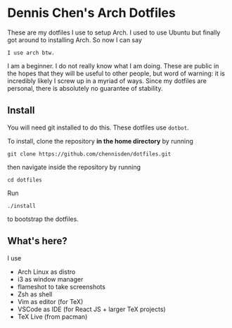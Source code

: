 # Dennis Chen's Arch Dotfiles

These are my dotfiles I use to setup Arch. I used to use Ubuntu but finally got around to installing Arch. So now I can say

    I use arch btw.

I am a beginner. I do not really know what I am doing. These are public in the hopes that they will be useful to other people, but word of warning: it is incredibly likely I screw up in a myriad of ways. Since my dotfiles are personal, there is absolutely no guarantee of stability.

## Install

You will need git installed to do this. These dotfiles use `dotbot`.

To install, clone the repository **in the home directory** by running

	git clone https://github.com/chennisden/dotfiles.git

then navigate inside the repository by running

	cd dotfiles

Run

	./install

to bootstrap the dotfiles.

## What's here?

I use
- Arch Linux as distro
- i3 as window manager
- flameshot to take screenshots
- Zsh as shell
- Vim as editor (for TeX)
- VSCode as IDE (for React JS + larger TeX projects)
- TeX Live (from pacman)
